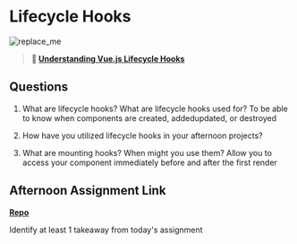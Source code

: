 # Lifecycle Hooks

![replace_me](https://codeworks.blob.core.windows.net/public/assets/img/illustrations/placeholder.svg)

> **📖 [Understanding Vue.js Lifecycle Hooks](https://codeworksacademy.com/fs-student-guide/resources/wk6/03-Vue-Lifecycle-Hooks)**

## Questions

1. What are lifecycle hooks? What are lifecycle hooks used for?
To be able to know when components are created, addedupdated, or destroyed

2. How have you utilized lifecycle hooks in your afternoon projects?

3. What are mounting hooks? When might you use them?
Allow you to access your component immediately before and after the first render

## Afternoon Assignment Link

**[Repo](https://github.com/AustinDye/spring22-gregslist-vue>)**

Identify at least 1 takeaway from today's assignment
